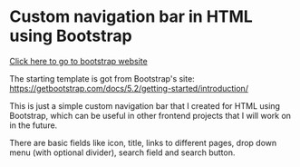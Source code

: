 # Custom navigation bar in HTML using Bootstrap

[Click here to go to bootstrap website](https://getbootstrap.com/)

The starting template is got from Bootstrap's site:  
https://getbootstrap.com/docs/5.2/getting-started/introduction/

This is just a simple custom navigation bar that I created for HTML using Bootstrap, which can be useful in other frontend projects that I will work on in the future.  

There are basic fields like icon, title, links to different pages, drop down menu (with optional divider), search field and search button.
